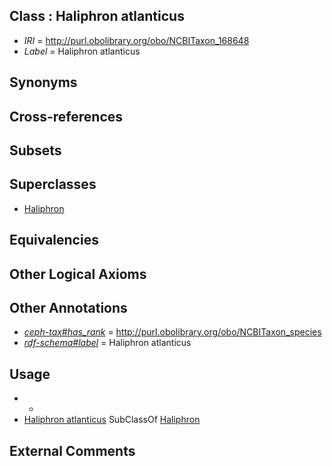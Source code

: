 
## Class : Haliphron atlanticus

 * *IRI* = http://purl.obolibrary.org/obo/NCBITaxon_168648
 * *Label* = Haliphron atlanticus

## Synonyms


## Cross-references


## Subsets


## Superclasses

 * [Haliphron](../../NCBITaxon/47/NCBITaxon_168647.md)

## Equivalencies


## Other Logical Axioms


## Other Annotations

 * *[ceph-tax#has_rank](../../ceph-tax#has/nk/ceph-tax#has_rank.md)* = http://purl.obolibrary.org/obo/NCBITaxon_species
 * *[rdf-schema#label](../../el/rdf-schema#label.md)* = Haliphron atlanticus

## Usage

 * -
 * [Haliphron atlanticus](../../NCBITaxon/48/NCBITaxon_168648.md) SubClassOf [Haliphron](../../NCBITaxon/47/NCBITaxon_168647.md)

## External Comments

